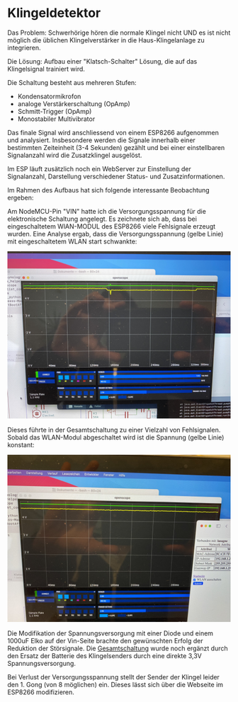 # Klingeldetektor

Das Problem: Schwerhörige hören die normale Klingel nicht UND es ist nicht möglich die üblichen Klingelverstärker in die Haus-Klingelanlage zu integrieren.

Die Lösung:
Aufbau einer "Klatsch-Schalter" Lösung, die auf das Klingelsignal trainiert wird.

Die Schaltung besteht aus mehreren Stufen:

*	Kondensatormikrofon
* 	analoge Verstärkerschaltung (OpAmp)
*  Schmitt-Trigger (OpAmp)
*  Monostabiler Multivibrator

Das finale Signal wird anschliessend von einem ESP8266 aufgenommen und analysiert.
Insbesondere werden die Signale innerhalb einer bestimmten Zeiteinheit (3-4 Sekunden) gezählt und bei einer einstellbaren Signalanzahl wird die Zusatzklingel ausgelöst.

Im ESP läuft zusätzlich noch ein WebServer zur Einstellung der Signalanzahl, Darstellung verschiedener Status- und Zusatzinformationen.

Im Rahmen des Aufbaus hat sich folgende interessante Beobachtung ergeben:

Am NodeMCU-Pin "VIN" hatte ich die Versorgungsspannung für die elektronische Schaltung angelegt. Es zeichnete sich ab, dass bei eingeschaltetem WlAN-MODUL des ESP8266 viele Fehlsignale erzeugt wurden. Eine Analyse ergab, dass die Versorgungsspannung (gelbe Linie) mit eingeschaltetem WLAN start schwankte: 

![](./IMG_0402.jpeg)

Dieses führte in der Gesamtschaltung zu einer Vielzahl von Fehlsignalen.
Sobald das WLAN-Modul abgeschaltet wird ist die Spannung (gelbe Linie) konstant:

![](./IMG_0403.jpeg)

Die Modifikation der Spannungsversorgung mit einer Diode und einem 1000uF Elko auf der Vin-Seite brachte den gewünschten Erfolg der Reduktion der Störsignale. Die [Gesamtschaltung](./Klatschschalter-Klingeldetektor.pdf) wurde noch ergänzt durch den Ersatz der Batterie des Klingelsenders durch eine direkte 3,3V Spannungsversorgung.

Bei Verlust der Versorgungsspannung stellt der Sender der Klingel leider den 1. Gong (von 8 möglichen) ein. Dieses lässt sich über die Webseite im ESP8266 modifizieren.



